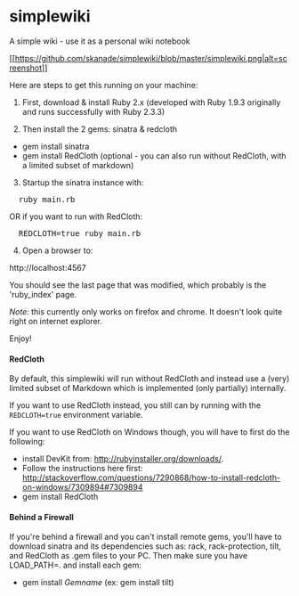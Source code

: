 simplewiki
==========

A simple wiki - use it as a personal wiki notebook

[[https://github.com/skanade/simplewiki/blob/master/simplewiki.png|alt=screenshot]]

Here are steps to get this running on your machine:

1. First, download & install Ruby 2.x (developed with Ruby 1.9.3 originally and runs successfully with Ruby 2.3.3)

2. Then install the 2 gems: sinatra & redcloth
  * gem install sinatra 
  * gem install RedCloth (optional - you can also run without RedCloth, with a limited subset of markdown)

3. Startup the sinatra instance with:

<pre>
  ruby main.rb
</pre>
   OR if you want to run with RedCloth:
<pre>
  REDCLOTH=true ruby main.rb
</pre>
4. Open a browser to: 

  http://localhost:4567

You should see the last page that was modified, which probably is the 'ruby_index' page.

*Note:* this currently only works on firefox and chrome. It doesn't look quite right on internet explorer.

Enjoy!

#### RedCloth
By default, this simplewiki will run without RedCloth and instead use a (very) limited subset of Markdown which is implemented (only partially) internally.

If you want to use RedCloth instead, you still can by running with the `REDCLOTH=true` environment variable.  

If you want to use RedCloth on Windows though, you will have to first do the following:
  * install DevKit from: http://rubyinstaller.org/downloads/.  
  * Follow the instructions here first: http://stackoverflow.com/questions/7290868/how-to-install-redcloth-on-windows/7309894#7309894
  * gem install RedCloth

#### Behind a Firewall
If you're behind a firewall and you can't install remote gems, you'll have to download sinatra and its dependencies such as: rack, rack-protection, tilt, and RedCloth as .gem files to your PC.
Then make sure you have LOAD_PATH=. and install each gem:
  * gem install *Gemname* (ex: gem install tilt)


